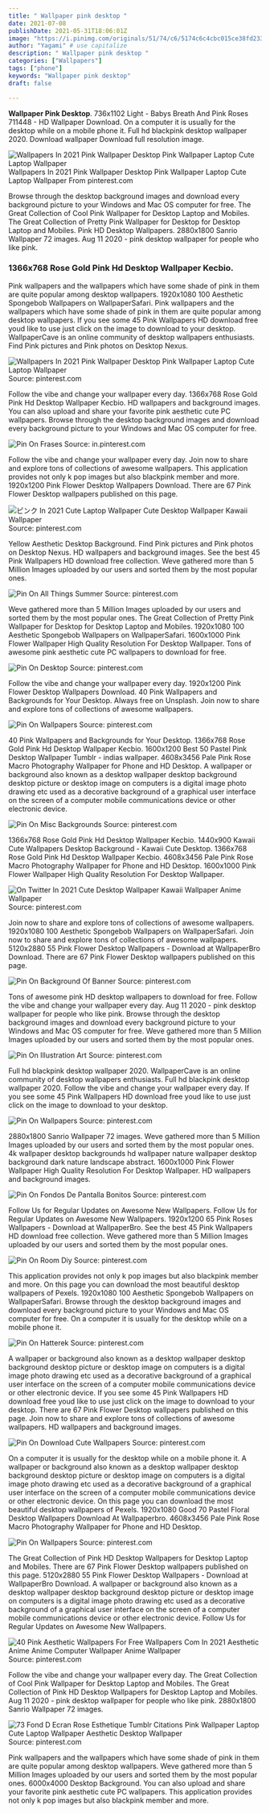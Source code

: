 ```yaml
---
title: " Wallpaper pink desktop "
date: 2021-07-08
publishDate: 2021-05-31T18:06:01Z
image: "https://i.pinimg.com/originals/51/74/c6/5174c6c4cbc015ce38fd23372e0e063f.jpg"
author: "Yagami" # use capitalize
description: " Wallpaper pink desktop "
categories: ["Wallpapers"]
tags: ["phone"]
keywords: "Wallpaper pink desktop"
draft: false

---
```



**Wallpaper Pink Desktop**. 736x1102 Light - Babys Breath And Pink Roses 711448 - HD Wallpaper Download. On a computer it is usually for the desktop while on a mobile phone it. Full hd blackpink desktop wallpaper 2020. Download wallpaper Download full resolution image.

![Wallpapers In 2021 Pink Wallpaper Desktop Pink Wallpaper Laptop Cute Laptop Wallpaper](https://i.pinimg.com/originals/fe/96/e0/fe96e076749bb5d0e8272e790b558795.jpg "Wallpapers In 2021 Pink Wallpaper Desktop Pink Wallpaper Laptop Cute Laptop Wallpaper")
Wallpapers In 2021 Pink Wallpaper Desktop Pink Wallpaper Laptop Cute Laptop Wallpaper From pinterest.com


Browse through the desktop background images and download every background picture to your Windows and Mac OS computer for free. The Great Collection of Cool Pink Wallpaper for Desktop Laptop and Mobiles. The Great Collection of Pretty Pink Wallpaper for Desktop for Desktop Laptop and Mobiles. Pink HD Desktop Wallpapers. 2880x1800 Sanrio Wallpaper 72 images. Aug 11 2020 - pink desktop wallpaper for people who like pink.

### 1366x768 Rose Gold Pink Hd Desktop Wallpaper Kecbio.

Pink wallpapers and the wallpapers which have some shade of pink in them are quite popular among desktop wallpapers. 1920x1080 100 Aesthetic Spongebob Wallpapers on WallpaperSafari. Pink wallpapers and the wallpapers which have some shade of pink in them are quite popular among desktop wallpapers. If you see some 45 Pink Wallpapers HD download free youd like to use just click on the image to download to your desktop. WallpaperCave is an online community of desktop wallpapers enthusiasts. Find Pink pictures and Pink photos on Desktop Nexus.


![Wallpapers In 2021 Pink Wallpaper Desktop Pink Wallpaper Laptop Cute Laptop Wallpaper](https://i.pinimg.com/originals/fe/96/e0/fe96e076749bb5d0e8272e790b558795.jpg "Wallpapers In 2021 Pink Wallpaper Desktop Pink Wallpaper Laptop Cute Laptop Wallpaper")
Source: pinterest.com

Follow the vibe and change your wallpaper every day. 1366x768 Rose Gold Pink Hd Desktop Wallpaper Kecbio. HD wallpapers and background images. You can also upload and share your favorite pink aesthetic cute PC wallpapers. Browse through the desktop background images and download every background picture to your Windows and Mac OS computer for free.

![Pin On Frases](https://i.pinimg.com/originals/78/07/18/78071842b2ab0c57593f37d3e29689c1.jpg "Pin On Frases")
Source: in.pinterest.com

Follow the vibe and change your wallpaper every day. Join now to share and explore tons of collections of awesome wallpapers. This application provides not only k pop images but also blackpink member and more. 1920x1200 Pink Flower Desktop Wallpapers Download. There are 67 Pink Flower Desktop wallpapers published on this page.

![ピンク In 2021 Cute Laptop Wallpaper Cute Desktop Wallpaper Kawaii Wallpaper](https://i.pinimg.com/736x/22/32/c2/2232c2ffc876ee71399628935e13098b.jpg "ピンク In 2021 Cute Laptop Wallpaper Cute Desktop Wallpaper Kawaii Wallpaper")
Source: pinterest.com

Yellow Aesthetic Desktop Background. Find Pink pictures and Pink photos on Desktop Nexus. HD wallpapers and background images. See the best 45 Pink Wallpapers HD download free collection. Weve gathered more than 5 Million Images uploaded by our users and sorted them by the most popular ones.

![Pin On All Things Summer](https://i.pinimg.com/736x/4b/ab/dc/4babdc93a7037f1ca37ddf048d062ae8.jpg "Pin On All Things Summer")
Source: pinterest.com

Weve gathered more than 5 Million Images uploaded by our users and sorted them by the most popular ones. The Great Collection of Pretty Pink Wallpaper for Desktop for Desktop Laptop and Mobiles. 1920x1080 100 Aesthetic Spongebob Wallpapers on WallpaperSafari. 1600x1000 Pink Flower Wallpaper High Quality Resolution For Desktop Wallpaper. Tons of awesome pink aesthetic cute PC wallpapers to download for free.

![Pin On Desktop](https://i.pinimg.com/564x/9e/9a/81/9e9a81f6333a352ca06b105741880cdd.jpg "Pin On Desktop")
Source: pinterest.com

Follow the vibe and change your wallpaper every day. 1920x1200 Pink Flower Desktop Wallpapers Download. 40 Pink Wallpapers and Backgrounds for Your Desktop. Always free on Unsplash. Join now to share and explore tons of collections of awesome wallpapers.

![Pin On Wallpapers](https://i.pinimg.com/originals/0e/48/e1/0e48e137512df6442933b0a75d7f368a.jpg "Pin On Wallpapers")
Source: pinterest.com

40 Pink Wallpapers and Backgrounds for Your Desktop. 1366x768 Rose Gold Pink Hd Desktop Wallpaper Kecbio. 1600x1200 Best 50 Pastel Pink Desktop Wallpaper Tumblr - indias wallpaper. 4608x3456 Pale Pink Rose Macro Photography Wallpaper for Phone and HD Desktop. A wallpaper or background also known as a desktop wallpaper desktop background desktop picture or desktop image on computers is a digital image photo drawing etc used as a decorative background of a graphical user interface on the screen of a computer mobile communications device or other electronic device.

![Pin On Misc Backgrounds](https://i.pinimg.com/originals/e4/c9/cf/e4c9cfa10ae5561cddde30ea6ffcec3f.png "Pin On Misc Backgrounds")
Source: pinterest.com

1366x768 Rose Gold Pink Hd Desktop Wallpaper Kecbio. 1440x900 Kawaii Cute Wallpapers Desktop Background - Kawaii Cute Desktop. 1366x768 Rose Gold Pink Hd Desktop Wallpaper Kecbio. 4608x3456 Pale Pink Rose Macro Photography Wallpaper for Phone and HD Desktop. 1600x1000 Pink Flower Wallpaper High Quality Resolution For Desktop Wallpaper.

![On Twitter In 2021 Cute Desktop Wallpaper Kawaii Wallpaper Anime Wallpaper](https://i.pinimg.com/originals/d4/9e/13/d49e13dda601d661675c6dfbfcabe266.jpg "On Twitter In 2021 Cute Desktop Wallpaper Kawaii Wallpaper Anime Wallpaper")
Source: pinterest.com

Join now to share and explore tons of collections of awesome wallpapers. 1920x1080 100 Aesthetic Spongebob Wallpapers on WallpaperSafari. Join now to share and explore tons of collections of awesome wallpapers. 5120x2880 55 Pink Flower Desktop Wallpapers - Download at WallpaperBro Download. There are 67 Pink Flower Desktop wallpapers published on this page.

![Pin On Background Of Banner](https://i.pinimg.com/originals/23/71/f5/2371f5971e7a4d55997dcfc068e71923.jpg "Pin On Background Of Banner")
Source: pinterest.com

Tons of awesome pink HD desktop wallpapers to download for free. Follow the vibe and change your wallpaper every day. Aug 11 2020 - pink desktop wallpaper for people who like pink. Browse through the desktop background images and download every background picture to your Windows and Mac OS computer for free. Weve gathered more than 5 Million Images uploaded by our users and sorted them by the most popular ones.

![Pin On Illustration Art](https://i.pinimg.com/originals/89/b6/5f/89b65f18d0a8514d6de6bea30043c535.jpg "Pin On Illustration Art")
Source: pinterest.com

Full hd blackpink desktop wallpaper 2020. WallpaperCave is an online community of desktop wallpapers enthusiasts. Full hd blackpink desktop wallpaper 2020. Follow the vibe and change your wallpaper every day. If you see some 45 Pink Wallpapers HD download free youd like to use just click on the image to download to your desktop.

![Pin On Wallpapers](https://i.pinimg.com/originals/ce/c7/a0/cec7a0deb8948099736c1e60e448b2e0.png "Pin On Wallpapers")
Source: pinterest.com

2880x1800 Sanrio Wallpaper 72 images. Weve gathered more than 5 Million Images uploaded by our users and sorted them by the most popular ones. 4k wallpaper desktop backgrounds hd wallpaper nature wallpaper desktop background dark nature landscape abstract. 1600x1000 Pink Flower Wallpaper High Quality Resolution For Desktop Wallpaper. HD wallpapers and background images.

![Pin On Fondos De Pantalla Bonitos](https://i.pinimg.com/originals/93/0f/a8/930fa8d6fc4ec0d6d07d54eca225d754.gif "Pin On Fondos De Pantalla Bonitos")
Source: pinterest.com

Follow Us for Regular Updates on Awesome New Wallpapers. Follow Us for Regular Updates on Awesome New Wallpapers. 1920x1200 65 Pink Roses Wallpapers - Download at WallpaperBro. See the best 45 Pink Wallpapers HD download free collection. Weve gathered more than 5 Million Images uploaded by our users and sorted them by the most popular ones.

![Pin On Room Diy](https://i.pinimg.com/originals/54/e0/61/54e0619384f1c6cde5914bf3904caa37.jpg "Pin On Room Diy")
Source: pinterest.com

This application provides not only k pop images but also blackpink member and more. On this page you can download the most beautiful desktop wallpapers of Pexels. 1920x1080 100 Aesthetic Spongebob Wallpapers on WallpaperSafari. Browse through the desktop background images and download every background picture to your Windows and Mac OS computer for free. On a computer it is usually for the desktop while on a mobile phone it.

![Pin On Hatterek](https://i.pinimg.com/originals/5e/24/80/5e24803532c3bfbc8535df8cae9a13ae.png "Pin On Hatterek")
Source: pinterest.com

A wallpaper or background also known as a desktop wallpaper desktop background desktop picture or desktop image on computers is a digital image photo drawing etc used as a decorative background of a graphical user interface on the screen of a computer mobile communications device or other electronic device. If you see some 45 Pink Wallpapers HD download free youd like to use just click on the image to download to your desktop. There are 67 Pink Flower Desktop wallpapers published on this page. Join now to share and explore tons of collections of awesome wallpapers. HD wallpapers and background images.

![Pin On Download Cute Wallpapers](https://i.pinimg.com/originals/fd/87/77/fd8777095bf805522be03415a3d1b571.png "Pin On Download Cute Wallpapers")
Source: pinterest.com

On a computer it is usually for the desktop while on a mobile phone it. A wallpaper or background also known as a desktop wallpaper desktop background desktop picture or desktop image on computers is a digital image photo drawing etc used as a decorative background of a graphical user interface on the screen of a computer mobile communications device or other electronic device. On this page you can download the most beautiful desktop wallpapers of Pexels. 1920x1080 Good 70 Pastel Floral Desktop Wallpapers Download At Wallpaperbro. 4608x3456 Pale Pink Rose Macro Photography Wallpaper for Phone and HD Desktop.

![Pin On Wallpapers](https://i.pinimg.com/originals/34/48/cd/3448cde6f4a85d28cd272ccef9a47a9b.jpg "Pin On Wallpapers")
Source: pinterest.com

The Great Collection of Pink HD Desktop Wallpapers for Desktop Laptop and Mobiles. There are 67 Pink Flower Desktop wallpapers published on this page. 5120x2880 55 Pink Flower Desktop Wallpapers - Download at WallpaperBro Download. A wallpaper or background also known as a desktop wallpaper desktop background desktop picture or desktop image on computers is a digital image photo drawing etc used as a decorative background of a graphical user interface on the screen of a computer mobile communications device or other electronic device. Follow Us for Regular Updates on Awesome New Wallpapers.

![40 Pink Aesthetic Wallpapers For Free Wallpapers Com In 2021 Aesthetic Anime Anime Computer Wallpaper Anime Wallpaper](https://i.pinimg.com/474x/76/b3/30/76b330b4164b5b93480117d5bf6b5618.jpg "40 Pink Aesthetic Wallpapers For Free Wallpapers Com In 2021 Aesthetic Anime Anime Computer Wallpaper Anime Wallpaper")
Source: pinterest.com

Follow the vibe and change your wallpaper every day. The Great Collection of Cool Pink Wallpaper for Desktop Laptop and Mobiles. The Great Collection of Pink HD Desktop Wallpapers for Desktop Laptop and Mobiles. Aug 11 2020 - pink desktop wallpaper for people who like pink. 2880x1800 Sanrio Wallpaper 72 images.

![73 Fond D Ecran Rose Esthetique Tumblr Citations Pink Wallpaper Laptop Cute Laptop Wallpaper Aesthetic Desktop Wallpaper](https://i.pinimg.com/originals/51/74/c6/5174c6c4cbc015ce38fd23372e0e063f.jpg "73 Fond D Ecran Rose Esthetique Tumblr Citations Pink Wallpaper Laptop Cute Laptop Wallpaper Aesthetic Desktop Wallpaper")
Source: pinterest.com

Pink wallpapers and the wallpapers which have some shade of pink in them are quite popular among desktop wallpapers. Weve gathered more than 5 Million Images uploaded by our users and sorted them by the most popular ones. 6000x4000 Desktop Background. You can also upload and share your favorite pink aesthetic cute PC wallpapers. This application provides not only k pop images but also blackpink member and more.


